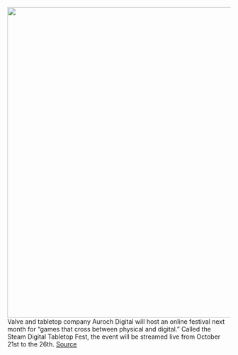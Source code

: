 <img src='https://cdn.vox-cdn.com/thumbor/PpdGCni-_V_hBxmF0llHbHHJFEI=/0x0:1920x1080/1200x800/filters:focal(807x387:1113x693)/cdn.vox-cdn.com/uploads/chorus_image/image/67559516/ss_9a5c4d45543113ad9de9d9b928f6fadf1fa17d25.0.jpg' width='700px' /><br/>
Valve and tabletop company Auroch Digital will host an online festival next month for “games that cross between physical and digital.” Called the Steam Digital Tabletop Fest, the event will be streamed live from October 21st to the 26th.
<a href='https://www.theverge.com/2020/9/30/21495392/steam-digital-tabletop-fest-october-event-steve-jackson-sandy-petersen-plague-inc'> Source <a/>